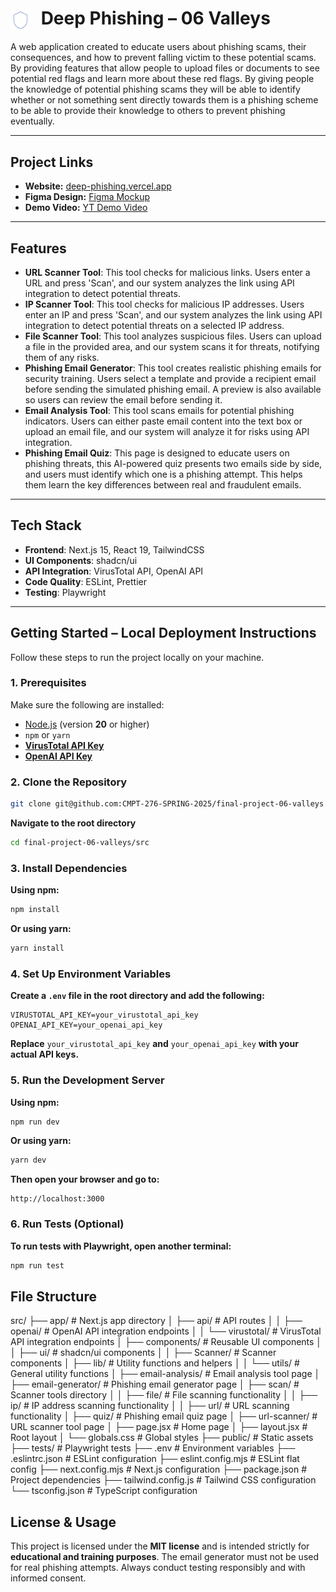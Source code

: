 <h1 align="left">
  <img src="shield.svg" alt="Shield Icon" width="32" style="vertical-align: middle; margin-right: 10px;" />
  Deep Phishing – 06 Valleys
</h1>

A web application created to educate users about phishing scams, their consequences, and how to prevent falling victim to these potential scams. By providing features that allow people to upload files or documents to see potential red flags and learn more about these red flags. By giving people the knowledge of potential phishing scams they will be able to identify whether or not something sent directly towards them is a phishing scheme to be able to provide their knowledge to others to prevent phishing eventually. 

---

## Project Links
- **Website:** [deep-phishing.vercel.app](https://deep-phishing.vercel.app/)
- **Figma Design:** [Figma Mockup](https://www.figma.com/design/y4kHVPOzWIWg3aWcmWZJC6/CMPT-276---06-Valleys?node-id=2-4&p=f&t=PgEmEwuBzdfAKXPk-0)
- **Demo Video:** [YT Demo Video](https://www.youtube.com/watch?v=51Vm4dMfB8s)

---

## Features
- **URL Scanner Tool**: This tool checks for malicious links. Users enter a URL and press 'Scan', and our system analyzes the link using API integration to detect potential threats.
- **IP Scanner Tool**: This tool checks for malicious IP addresses. Users enter an IP and press 'Scan', and our system analyzes the link using API integration to detect potential threats on a selected IP address.
- **File Scanner Tool**: This tool analyzes suspicious files. Users can upload a file in the provided area, and our system scans it for threats, notifying them of any risks.
- **Phishing Email Generator**: This tool creates realistic phishing emails for security training. Users select a template and provide a recipient email before sending the simulated phishing email. A preview is also available so users can review the email before sending it.
- **Email Analysis Tool**: This tool scans emails for potential phishing indicators. Users can either paste email content into the text box or upload an email file, and our system will analyze it for risks using API integration.
- **Phishing Email Quiz**: This page is designed to educate users on phishing threats, this AI-powered quiz presents two emails side by side, and users must identify which one is a phishing attempt. This helps them learn the key differences between real and fraudulent emails.
---

## Tech Stack
- **Frontend**: Next.js 15, React 19, TailwindCSS
- **UI Components**: shadcn/ui
- **API Integration**: VirusTotal API, OpenAI API
- **Code Quality**: ESLint, Prettier
- **Testing**: Playwright

---

## Getting Started – Local Deployment Instructions

Follow these steps to run the project locally on your machine.

### 1. **Prerequisites**

Make sure the following are installed:

- [Node.js](https://nodejs.org/en) (version **20** or higher)
- `npm` or `yarn`
- **[VirusTotal API Key](https://www.virustotal.com/gui/home/upload)**
- **[OpenAI API Key](https://platform.openai.com/api-keys)**

### 2. Clone the Repository
```sh
git clone git@github.com:CMPT-276-SPRING-2025/final-project-06-valleys.git
```
**Navigate to the root directory**
```sh
cd final-project-06-valleys/src
```

### 3. Install Dependencies
**Using npm:**
```sh
npm install
```

**Or using yarn:**
```sh
yarn install
```

### 4. Set Up Environment Variables

**Create a `.env` file in the root directory and add the following:**
```env
VIRUSTOTAL_API_KEY=your_virustotal_api_key
OPENAI_API_KEY=your_openai_api_key
```
**Replace** `your_virustotal_api_key` **and** `your_openai_api_key` **with your actual API keys.**

### 5. Run the Development Server
**Using npm:**
```sh
npm run dev
```
**Or using yarn:**
```sh
yarn dev
```

**Then open your browser and go to:**
```
http://localhost:3000
```

### 6. Run Tests (Optional)
**To run tests with Playwright, open another terminal:**
```sh
npm run test
```

## File Structure
src/
├── app/                      # Next.js app directory
│   ├── api/                  # API routes
│   │   ├── openai/             # OpenAI API integration endpoints
│   │   └── virustotal/         # VirusTotal API integration endpoints
│   ├── components/           # Reusable UI components
│   │   ├── ui/               # shadcn/ui components
│   │   ├── Scanner/          # Scanner components
│   ├── lib/                  # Utility functions and helpers
│   │   └── utils/            # General utility functions
│   ├── email-analysis/       # Email analysis tool page
│   ├── email-generator/      # Phishing email generator page
│   ├── scan/                 # Scanner tools directory
│   │   ├── file/            # File scanning functionality
│   │   ├── ip/              # IP address scanning functionality 
│   │   ├── url/             # URL scanning functionality
│   ├── quiz/                 # Phishing email quiz page
│   ├── url-scanner/          # URL scanner tool page
│   ├── page.jsx              # Home page
│   ├── layout.jsx            # Root layout
│   └── globals.css           # Global styles
├── public/                   # Static assets
├── tests/                    # Playwright tests
├── .env                      # Environment variables
├── .eslintrc.json           # ESLint configuration
├── eslint.config.mjs        # ESLint flat config
├── next.config.mjs          # Next.js configuration
├── package.json             # Project dependencies
├── tailwind.config.js       # Tailwind CSS configuration
└── tsconfig.json            # TypeScript configuration

## License & Usage

This project is licensed under the **MIT license** and is intended strictly for **educational and training purposes**. The email generator must not be used for real phishing attempts. Always conduct testing responsibly and with informed consent.
